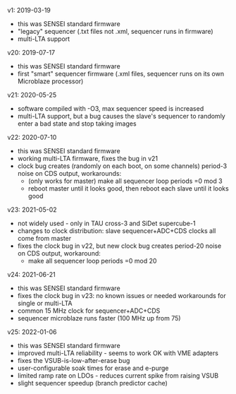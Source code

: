 v1: 2019-03-19
* this was SENSEI standard firmware
* "legacy" sequencer (.txt files not .xml, sequencer runs in firmware)
* multi-LTA support

v20: 2019-07-17
* this was SENSEI standard firmware
* first "smart" sequencer firmware (.xml files, sequencer runs on its own Microblaze processor)

v21: 2020-05-25
* software compiled with -O3, max sequencer speed is increased
* multi-LTA support, but a bug causes the slave's sequencer to randomly enter a bad state and stop taking images

v22: 2020-07-10
* this was SENSEI standard firmware
* working multi-LTA firmware, fixes the bug in v21
* clock bug creates (randomly on each boot, on some channels) period-3 noise on CDS output, workarounds:
  * (only works for master) make all sequencer loop periods =0 mod 3 
  * reboot master until it looks good, then reboot each slave until it looks good

v23: 2021-05-02
* not widely used - only in TAU cross-3 and SiDet supercube-1
* changes to clock distribution: slave sequencer+ADC+CDS clocks all come from master
* fixes the clock bug in v22, but new clock bug creates period-20 noise on CDS output, workaround:
  * make all sequencer loop periods =0 mod 20

v24: 2021-06-21
* this was SENSEI standard firmware
* fixes the clock bug in v23: no known issues or needed workarounds for single or multi-LTA
* common 15 MHz clock for sequencer+ADC+CDS
* sequencer microblaze runs faster (100 MHz up from 75)

v25: 2022-01-06
* this was SENSEI standard firmware
* improved multi-LTA reliability - seems to work OK with VME adapters
* fixes the VSUB-is-low-after-erase bug
* user-configurable soak times for erase and e-purge
* limited ramp rate on LDOs - reduces current spike from raising VSUB
* slight sequencer speedup (branch predictor cache)
